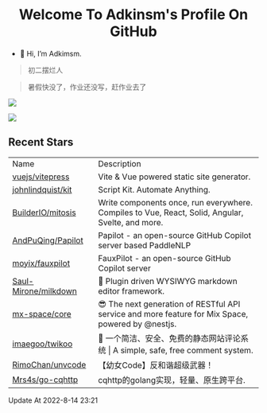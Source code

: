 <h1 align="center">Welcome To Adkinsm's Profile On GitHub</h1>

- 👋 Hi, I’m Adkimsm.

> 初二摆烂人

> 暑假快没了，作业还没写，赶作业去了

![](https://github-readme-stats.vercel.app/api?username=adkimsm&show_icons=true&count_private=true&hide=prs&theme=default_repocard)

![](https://github-readme-stats.vercel.app/api/top-langs/?username=adkimsm&layout=compact)

## Recent Stars

<table>
  <tr>
    <td>Name</td>
    <td>Description</td>
  </tr>
  
  <tr>
    <td><a href=https://github.com/vuejs/vitepress>vuejs/vitepress</a></td>
    <td>Vite & Vue powered static site generator.</td>
  </tr>
  <tr>
    <td><a href=https://github.com/johnlindquist/kit>johnlindquist/kit</a></td>
    <td>Script Kit. Automate Anything.</td>
  </tr>
  <tr>
    <td><a href=https://github.com/BuilderIO/mitosis>BuilderIO/mitosis</a></td>
    <td>Write components once, run everywhere. Compiles to Vue, React, Solid, Angular, Svelte, and more. </td>
  </tr>
  <tr>
    <td><a href=https://github.com/AndPuQing/Papilot>AndPuQing/Papilot</a></td>
    <td>Papilot - an open-source GitHub Copilot server based PaddleNLP</td>
  </tr>
  <tr>
    <td><a href=https://github.com/moyix/fauxpilot>moyix/fauxpilot</a></td>
    <td>FauxPilot - an open-source GitHub Copilot server</td>
  </tr>
  <tr>
    <td><a href=https://github.com/Saul-Mirone/milkdown>Saul-Mirone/milkdown</a></td>
    <td>🍼 Plugin driven WYSIWYG  markdown editor framework.</td>
  </tr>
  <tr>
    <td><a href=https://github.com/mx-space/core>mx-space/core</a></td>
    <td>😎 The next generation of RESTful API service and more feature for Mix Space, powered by @nestjs.</td>
  </tr>
  <tr>
    <td><a href=https://github.com/imaegoo/twikoo>imaegoo/twikoo</a></td>
    <td>💬 一个简洁、安全、免费的静态网站评论系统 | A simple, safe, free comment system.</td>
  </tr>
  <tr>
    <td><a href=https://github.com/RimoChan/unvcode>RimoChan/unvcode</a></td>
    <td>【幼女Code】反和谐超级武器！</td>
  </tr>
  <tr>
    <td><a href=https://github.com/Mrs4s/go-cqhttp>Mrs4s/go-cqhttp</a></td>
    <td>cqhttp的golang实现，轻量、原生跨平台.</td>
  </tr>
</table>

Update At 2022-8-14    23:21
